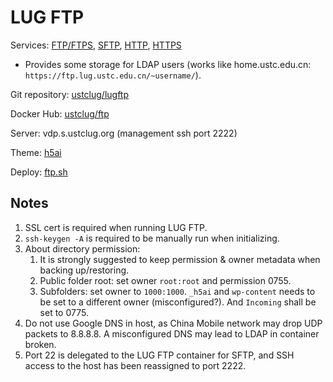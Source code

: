 # LUG FTP

Services: [FTP/FTPS](ftp://ftp.lug.ustc.edu.cn), [SFTP](sftp://ftp.lug.ustc.edu.cn), [HTTP](http://ftp.lug.ustc.edu.cn), [HTTPS](https://ftp.lug.ustc.edu.cn)

- Provides some storage for LDAP users (works like home.ustc.edu.cn: `https://ftp.lug.ustc.edu.cn/~username/`).

Git repository: [ustclug/lugftp](https://github.com/ustclug/lugftp)

Docker Hub: [ustclug/ftp](https://hub.docker.com/r/ustclug/ftp/)

Server: vdp.s.ustclug.org (management ssh port 2222)

Theme: [h5ai](https://larsjung.de/h5ai/)

Deploy: [ftp.sh](https://github.com/ustclug/docker-run-script/blob/master/ftp/ftp.sh)

## Notes

1.  SSL cert is required when running LUG FTP.
2.  `ssh-keygen -A` is required to be manually run when initializing.
3.  About directory permission:
    1. It is strongly suggested to keep permission & owner metadata when backing up/restoring.
    2. Public folder root: set owner `root:root` and permission 0755.
    3. Subfolders: set owner to `1000:1000`. `_h5ai` and `wp-content` needs to be set to a different owner (misconfigured?). And `Incoming` shall be set to 0775.
4.  Do not use Google DNS in host, as China Mobile network may drop UDP packets to 8.8.8.8. A misconfigured DNS may lead to LDAP in container broken.
5.  Port 22 is delegated to the LUG FTP container for SFTP, and SSH access to the host has been reassigned to port 2222.
